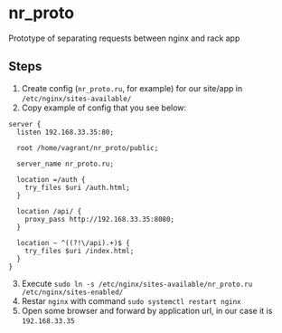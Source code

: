 # nr_proto
Prototype of separating requests between nginx and rack app

## Steps

1. Create config (`nr_proto.ru`, for example) for our site/app in `/etc/nginx/sites-available/`
2. Copy example of config that you see below:

```
server {
  listen 192.168.33.35:80;

  root /home/vagrant/nr_proto/public;

  server_name nr_proto.ru;

  location =/auth {
    try_files $uri /auth.html;
  }

  location /api/ {
    proxy_pass http://192.168.33.35:8080;
  }

  location ~ ^((?!\/api).+)$ {
    try_files $uri /index.html;
  }
}
```
3. Execute `sudo ln -s /etc/nginx/sites-available/nr_proto.ru /etc/nginx/sites-enabled/`
4. Restar `nginx` with command `sudo systemctl restart nginx`
5. Open some browser and forward by application url, in our case it is `192.168.33.35`
